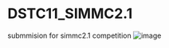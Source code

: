 # DSTC11_SIMMC2.1
submmision for simmc2.1 competition 
![image](https://user-images.githubusercontent.com/38829593/197337724-4afaf8c1-2322-4adc-a66b-f39f0f0d934e.png)

